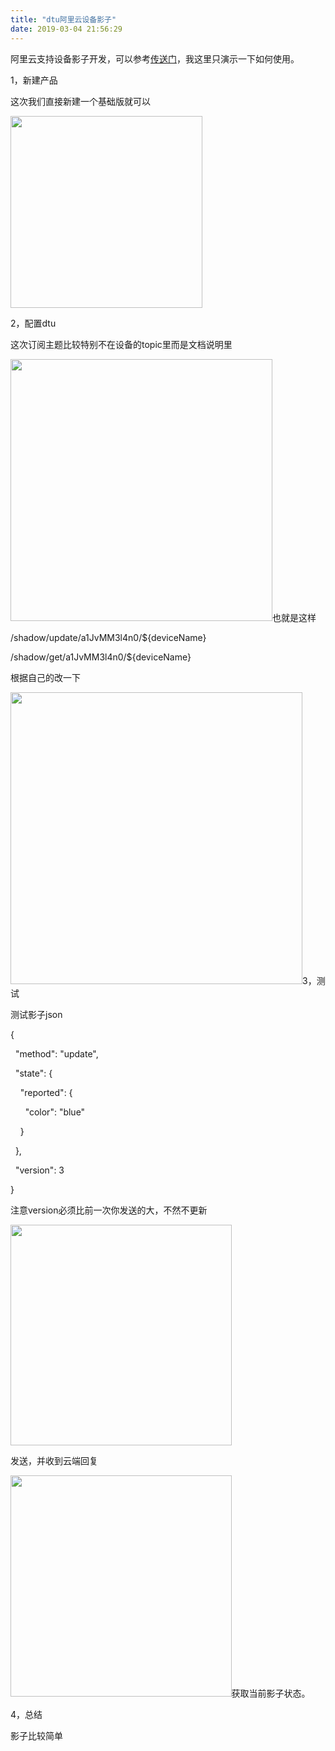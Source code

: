 ```yaml
---
title: "dtu阿里云设备影子"
date: 2019-03-04 21:56:29
---
```


<p>阿里云支持设备影子开发，可以参考<a href="https://help.aliyun.com/document_detail/53930.html?spm=a2c4g.11186623.6.628.14467434isHbuI" target="_blank">传送门</a>，我这里只演示一下如何使用。</p><p>1，新建产品</p><p>这次我们直接新建一个基础版就可以</p><p><img src="http://oldask.openluat.com/image/show/attachments-2019-03-8BG3IKCj5c7d2af6bec69.png" style="width: 307px;" class="img-responsive"></p><p>2，配置dtu</p><p>这次订阅主题比较特别不在设备的topic里而是文档说明里</p><p><img src="http://oldask.openluat.com/image/show/attachments-2019-03-1591lqSU5c7d2d582ff33.png" style="width: 419px;" class="img-responsive">也就是这样</p><p>/shadow/update/a1JvMM3l4n0/${deviceName}</p><p>/shadow/get/a1JvMM3l4n0/${deviceName}</p><p>根据自己的改一下</p><p><img src="http://oldask.openluat.com/image/show/attachments-2019-03-7ZdxvGrf5c7d2d938e036.png" style="width: 467px;" class="img-responsive">3，测试</p><p>测试影子json</p><p></p><p>{</p><p>&nbsp; "method": "update",&nbsp;</p><p>&nbsp; "state": {</p><p>&nbsp; &nbsp; "reported": {</p><p>&nbsp; &nbsp; &nbsp; "color": "blue"</p><p>&nbsp; &nbsp; }</p><p>&nbsp; },&nbsp;</p><p>&nbsp; "version": 3</p><p>}</p><p>注意version必须比前一次你发送的大，不然不更新</p><p><img src="http://oldask.openluat.com/image/show/attachments-2019-03-tjps2oIf5c7d2dfdb51d0.png" style="width: 353.5px;" class="img-responsive"></p><p>发送，并收到云端回复</p><p><img src="http://oldask.openluat.com/image/show/attachments-2019-03-IhsdM9ol5c7d2e5535e3f.png" style="width: 353.5px;" class="img-responsive">获取当前影子状态。</p><p>4，总结</p><p>影子比较简单</p>
